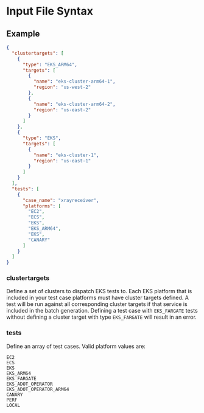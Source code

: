 # Input File Syntax
## Example
```json
{
  "clustertargets": [
    {
      "type": "EKS_ARM64",
      "targets": [
        {
          "name": "eks-cluster-arm64-1",
          "region": "us-west-2"
        },
        {
          "name": "eks-cluster-arm64-2",
          "region": "us-east-2"
        }
      ]
    },
    {
      "type": "EKS",
      "targets": [
        {
          "name": "eks-cluster-1",
          "region": "us-east-1"
        }
      ]
    }
  ],
  "tests": [
    {
      "case_name": "xrayreceiver",
      "platforms": [
        "EC2",
        "ECS",
        "EKS",
        "EKS_ARM64",
        "EKS",
        "CANARY"
      ]
    }
  ]
}
```

### clustertargets
Define a set of clusters to dispatch EKS tests to. Each EKS platform that is included in your
test case platforms must have cluster targets defined. A test will be run against all corresponding
cluster targets if that service is included in the batch generation. Defining a test case with `EKS_FARGATE` tests
without defining a cluster target with type `EKS_FARGATE` will result in an error. 

### tests
Define an array of test cases. 
Valid platform values are:
```text
EC2
ECS
EKS
EKS_ARM64
EKS_FARGATE
EKS_ADOT_OPERATOR
EKS_ADOT_OPERATOR_ARM64
CANARY
PERF
LOCAL
```